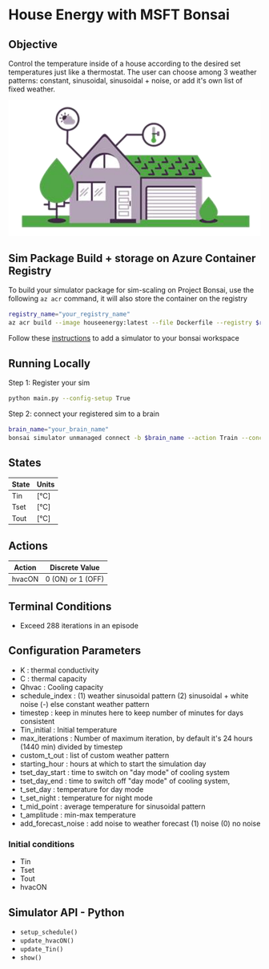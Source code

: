 House Energy with MSFT Bonsai
========================================

## Objective

Control the temperature inside of a house according to the desired set temperatures just like a thermostat. The user can choose among 3 weather patterns: constant, sinusoidal, sinusoidal + noise, or add it's own list of fixed weather.

![](img/house-energy.PNG)

## Sim Package Build + storage on Azure Container Registry

To build your simulator package for sim-scaling on Project Bonsai, use the following `az acr` command, it will also store the container on the registry

```bash
registry_name="your_registry_name"
az acr build --image houseenergy:latest --file Dockerfile --registry $registry_name .
```
Follow these [instructions](https://docs.microsoft.com/en-us/bonsai/guides/add-simulator) to add a simulator to your bonsai workspace 

## Running Locally

Step 1: Register your sim

```bash
python main.py --config-setup True
```
Step 2: connect your registered sim to a brain

```bash
brain_name="your_brain_name"
bonsai simulator unmanaged connect -b $brain_name --action Train --concept-name SmartHome --simulator-name HouseEnergy
```

## States

| State | Units |
| ----- | ----- |
| Tin   | [°C]  |
| Tset  | [°C]  |
| Tout  | [°C]  |

## Actions

| Action | Discrete Value       |
| ------ | -------------------- |
| hvacON | 0 (ON)    or 1 (OFF) |


## Terminal Conditions

- Exceed 288 iterations in an episode

## Configuration Parameters

- K : thermal conductivity
- C : thermal capacity
- Qhvac : Cooling capacity
- schedule_index : (1) weather sinusoidal pattern (2) sinusoidal + white noise (-) else  constant weather pattern
- timestep : keep in minutes here to keep number of minutes for days consistent
- Tin_initial : Initial temperature
- max_iterations : Number of maximum iteration, by default it's 24 hours (1440 min) divided by timestep
- custom_t_out : list of custom weather pattern
- starting_hour : hours at which to start the simulation day
- tset_day_start : time to switch on "day mode" of cooling system
- tset_day_end : time to switch off "day mode" of cooling system,
- t_set_day : temperature for day mode
- t_set_night : temperature for night mode
- t_mid_point : average temperature for sinusoidal pattern
- t_amplitude : min-max temperature
- add_forecast_noise : add noise to weather forecast (1) noise (0) no noise

### Initial conditions

- Tin
- Tset
- Tout
- hvacON

## Simulator API - Python

- `setup_schedule()`
- `update_hvacON()`
- `update_Tin()`
- `show()`